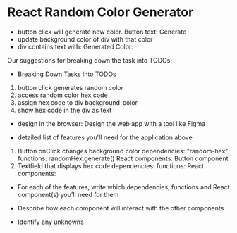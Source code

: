 # React Random Color Generator

- button click will generate new color. Button text: Generate
- update background color of div with that color
- div contains text with: Generated Color: <background color hex code>

Our suggestions for breaking down the task into TODOs:

- Breaking Down Tasks Into TODOs

1. button click generates random color
2. access random color hex code
3. assign hex code to div background-color
4. show hex code in the div as text

- design in the browser: Design the web app with a tool like Figma

- detailed list of features you'll need for the application above

1. Button onClick changes background color
   dependencies: "random-hex"
   functions: randomHex.generate()
   React components: Button component
2. Textfield that displays hex code
   dependencies:
   functions:
   React components:

- For each of the features, write which dependencies, functions and React component(s) you'll need for them

- Describe how each component will interact with the other components

- Identify any unknowns
